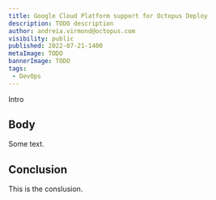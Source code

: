 ```yaml
---
title: Google Cloud Platform support for Octopus Deploy
description: TODO description
author: andreia.virmond@octopus.com
visibility: public
published: 2022-07-21-1400
metaImage: TODO
bannerImage: TODO
tags:
 - DevOps
---
```


Intro

## Body

Some text.

## Conclusion

This is the conslusion.